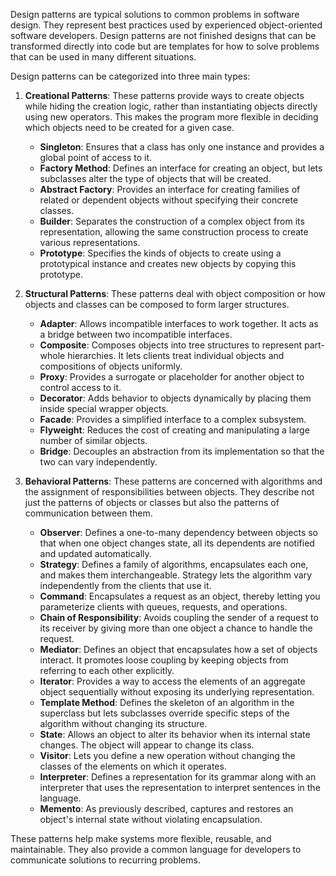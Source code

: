 Design patterns are typical solutions to common problems in software design. They represent best practices used by experienced object-oriented software developers. Design patterns are not finished designs that can be transformed directly into code but are templates for how to solve problems that can be used in many different situations.

Design patterns can be categorized into three main types:

1. **Creational Patterns**: These patterns provide ways to create objects while hiding the creation logic, rather than instantiating objects directly using new operators. This makes the program more flexible in deciding which objects need to be created for a given case.
   - **Singleton**: Ensures that a class has only one instance and provides a global point of access to it.
   - **Factory Method**: Defines an interface for creating an object, but lets subclasses alter the type of objects that will be created.
   - **Abstract Factory**: Provides an interface for creating families of related or dependent objects without specifying their concrete classes.
   - **Builder**: Separates the construction of a complex object from its representation, allowing the same construction process to create various representations.
   - **Prototype**: Specifies the kinds of objects to create using a prototypical instance and creates new objects by copying this prototype.

2. **Structural Patterns**: These patterns deal with object composition or how objects and classes can be composed to form larger structures.
   - **Adapter**: Allows incompatible interfaces to work together. It acts as a bridge between two incompatible interfaces.
   - **Composite**: Composes objects into tree structures to represent part-whole hierarchies. It lets clients treat individual objects and compositions of objects uniformly.
   - **Proxy**: Provides a surrogate or placeholder for another object to control access to it.
   - **Decorator**: Adds behavior to objects dynamically by placing them inside special wrapper objects.
   - **Facade**: Provides a simplified interface to a complex subsystem.
   - **Flyweight**: Reduces the cost of creating and manipulating a large number of similar objects.
   - **Bridge**: Decouples an abstraction from its implementation so that the two can vary independently.

3. **Behavioral Patterns**: These patterns are concerned with algorithms and the assignment of responsibilities between objects. They describe not just the patterns of objects or classes but also the patterns of communication between them.
   - **Observer**: Defines a one-to-many dependency between objects so that when one object changes state, all its dependents are notified and updated automatically.
   - **Strategy**: Defines a family of algorithms, encapsulates each one, and makes them interchangeable. Strategy lets the algorithm vary independently from the clients that use it.
   - **Command**: Encapsulates a request as an object, thereby letting you parameterize clients with queues, requests, and operations.
   - **Chain of Responsibility**: Avoids coupling the sender of a request to its receiver by giving more than one object a chance to handle the request.
   - **Mediator**: Defines an object that encapsulates how a set of objects interact. It promotes loose coupling by keeping objects from referring to each other explicitly.
   - **Iterator**: Provides a way to access the elements of an aggregate object sequentially without exposing its underlying representation.
   - **Template Method**: Defines the skeleton of an algorithm in the superclass but lets subclasses override specific steps of the algorithm without changing its structure.
   - **State**: Allows an object to alter its behavior when its internal state changes. The object will appear to change its class.
   - **Visitor**: Lets you define a new operation without changing the classes of the elements on which it operates.
   - **Interpreter**: Defines a representation for its grammar along with an interpreter that uses the representation to interpret sentences in the language.
   - **Memento**: As previously described, captures and restores an object's internal state without violating encapsulation.

These patterns help make systems more flexible, reusable, and maintainable. They also provide a common language for developers to communicate solutions to recurring problems.
